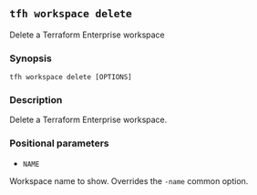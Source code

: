 ## `tfh workspace delete`

Delete a Terraform Enterprise workspace

### Synopsis

    tfh workspace delete [OPTIONS]

### Description

Delete a Terraform Enterprise workspace.

### Positional parameters

* `NAME`

Workspace name to show. Overrides the `-name` common option.
